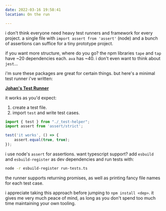 ```yaml
---
date: 2022-03-16 19:58:41
location: On the run

---
```

i don't think everyone need heavy test runners and framework for every project. a single file with `import assert from 'assert'` (node) and a bunch of assertions can suffice for a tiny prototype project.

if you want more structure, where do you go? the npm libraries `tape` and `tap` have ~20 dependencies each. `ava` has ~40. i don't even want to think about `jest`…

i'm sure these packages are great for certain things. but here's a minimal test runner i've written:

**[Johan's Test Runner](https://gist.github.com/johanbrook/598d07fa89357f8577d6d0d6e88747a5)**

it works as you'd expect:

1. create a test file.
2. import `test` and write test cases.

```ts
import { test } from "./_test-helper";
import assert from 'assert/strict';

test('it works', () => {
    assert.equal(true, true);
});
```

i use node's `assert` for assertions. want typescript support? add `esbuild` and `esbuild-register` as dev dependencies and run tests with:

```bash
node -r esbuild-register run-tests.ts
```

the runner supports returning promises, as well as printing fancy file names for each test case.

i appreciate taking this approach before jumping to `npm install <dep>`. it gives me very much peace of mind, as long as you don't spend too much time maintaining your own tooling.
